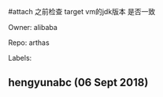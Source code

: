 #attach 之前检查 target vm的jdk版本 是否一致

Owner: alibaba

Repo: arthas

Labels: 

## hengyunabc (06 Sept 2018)



